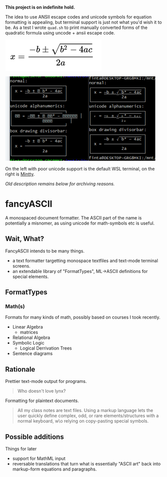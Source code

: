 **This project is on indefinite hold.**

The idea to use ANSII escape codes and unicode symbols for equation formatting is appealing, but terminal support is just not what you'd wish it to be.
As a test I wrote `quad.sh` to print manually converted forms of the quadratic formula using uncode + ansii escape code.

![Quadratic formula](quadratic.png)

![examples](terminal.png)

On the left with poor unicode support is the default WSL terminal, on the right is [Mintty](https://github.com/mintty/wsltty).

_Old description remains below for archiving reasons._

# fancyASCII
A monospaced document formatter.
The ASCII part of the name is potentially a misnomer, as using unicode for math-symbols etc is useful.

## Wait, What?
FancyASCII intends to be many things.
  - a text formatter targetting monospace textfiles and text-mode terminal screens.
  - an extendable library of "FormatTypes", ML->ASCII definitions for special elements.

## FormatTypes
### Math(s)
Formats for many kinds of math, possibly based on courses I took recently.
  - Linear Algebra 
     - matrices
  - Relational Algebra
  - Symbolic Logic
    - Logical Derrivation Trees
  - Sentence diagrams

## Rationale
Prettier text-mode output for programs.
> Who doesn't love lynx?

Formatting for plaintext documents.
> All my class notes are text files. Using a markup language lets the user quickly define complex, odd, or rare elements/structures with a normal keyboard, w\o relying on copy-pasting special symbols.

## Possible additions
Things for later
  - support for MathML input
  - reversable translations that turn what is essentially "ASCII art" back into markup-form equations and paragraphs.
